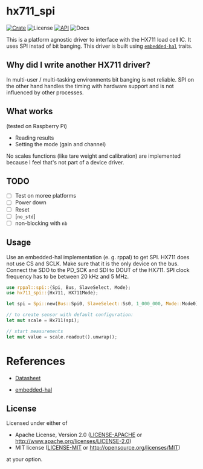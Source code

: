 # hx711_spi

[![Crate](https://img.shields.io/crates/v/hx711_spi)](https://crates.io/crates/hx711_spi)
![License](https://img.shields.io/crates/l/hx711_spi)
[![API](https://docs.rs/hx711_spi/badge.svg)](https://docs.rs/hx711_spi)
![Docs](https://img.shields.io/docsrs/hx711_spi)

This is a platform agnostic driver to interface with the HX711 load cell IC. It uses SPI instad of bit banging.
This driver is built using [`embedded-hal`][2] traits.

## Why did I write another HX711 driver?
In multi-user / multi-tasking environments bit banging is not reliable. SPI on the other hand handles the timing with hardware support and is not influenced by other processes.

## What works
(tested on Raspberry Pi)

- Reading results
- Setting the mode (gain and channel)

No scales functions (like tare weight and calibration) are implemented because I feel that's not part of a device driver.

## TODO

- [ ] Test on moree platforms
- [ ] Power down
- [ ] Reset
- [ ] [`no_std`]
- [ ] non-blocking with `nb`

## Usage
Use an embedded-hal implementation (e. g. rppal) to get SPI. HX711 does not use CS and SCLK. Make sure that it
is the only device on the bus. Connect the SDO to the PD_SCK and SDI to DOUT of the HX711. SPI clock frequency has to be between 20 kHz and 5 MHz.

```rust
use rppal::spi::{Spi, Bus, SlaveSelect, Mode};
use hx711_spi::{Hx711, HX711Mode};

let spi = Spi::new(Bus::Spi0, SlaveSelect::Ss0, 1_000_000, Mode::Mode0).unwrap();

// to create sensor with default configuration:
let mut scale = Hx711(spi);

// start measurements
let mut value = scale.readout().unwrap();
```

# References

- [Datasheet][1]

[1]: https://cdn.sparkfun.com/datasheets/Sensors/ForceFlex/hx711_english.pdf

- [embedded-hal][2]

[2]: https://github.com/rust-embedded/embedded-hal

## License

Licensed under either of

- Apache License, Version 2.0 ([LICENSE-APACHE](LICENSE-APACHE) or
  http://www.apache.org/licenses/LICENSE-2.0)
- MIT license ([LICENSE-MIT](LICENSE-MIT) or http://opensource.org/licenses/MIT)

at your option.
